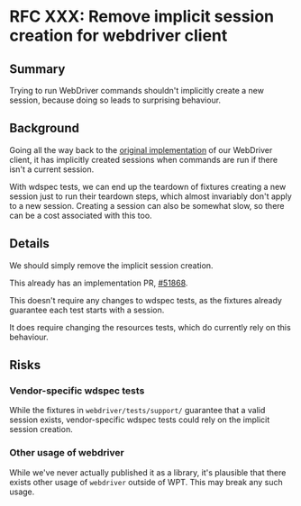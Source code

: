 # RFC XXX: Remove implicit session creation for webdriver client

## Summary

Trying to run WebDriver commands shouldn't implicitly create a new session,
because doing so leads to surprising behaviour.

## Background

Going all the way back to the [original implementation](https://github.com/w3c/wptrunner/pull/109) of our WebDriver client,
it has implicitly created sessions when commands are run if there isn't a current session.

With wdspec tests,
we can end up the teardown of fixtures creating a new session just to run their teardown steps,
which almost invariably don't apply to a new session.
Creating a session can also be somewhat slow,
so there can be a cost associated with this too.

## Details

We should simply remove the implicit session creation.

This already has an implementation PR,
[#51868](https://github.com/web-platform-tests/wpt/pull/51868).

This doesn't require any changes to wdspec tests,
as the fixtures already guarantee each test starts with a session.

It does require changing the resources tests,
which do currently rely on this behaviour.

## Risks

### Vendor-specific wdspec tests

While the fixtures in `webdriver/tests/support/` guarantee that a valid session exists,
vendor-specific wdspec tests could rely on the implicit session creation.

### Other usage of webdriver

While we've never actually published it as a library,
it's plausible that there exists other usage of `webdriver` outside of WPT.
This may break any such usage.
